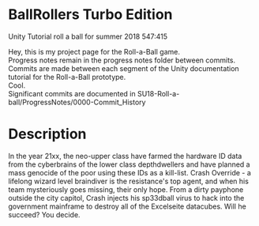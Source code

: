 # BallRollers Turbo Edition
Unity Tutorial roll a ball for summer 2018 547:415 

Hey, this is my project page for the Roll-a-Ball game.  
Progress notes remain in the progress notes folder between commits.  
Commits are made between each segment of the Unity documentation tutorial for the Roll-a-Ball prototype.  
Cool.  
Significant commits are documented in SU18-Roll-a-ball/ProgressNotes/0000-Commit_History

# Description
In the year 21xx, the neo-upper class have farmed the hardware ID data from the cyberbrains of the lower class depthdwellers and have planned a mass genocide of the poor using these IDs as a kill-list. Crash Override - a lifelong wizard level braindiver is the resistance's top agent, and when his team mysteriously goes missing, their only hope. From a dirty payphone outside the city capitol, Crash injects his sp33dball virus to hack into the government mainframe to destroy all of the Excelseite datacubes. Will he succeed? You decide.
